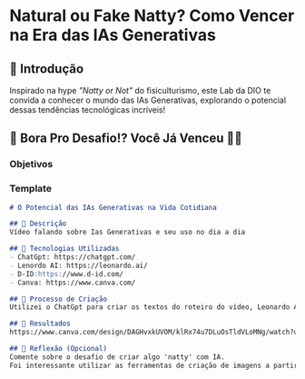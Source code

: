 # Natural ou Fake Natty? Como Vencer na Era das IAs Generativas

## 🚀 Introdução



Inspirado na hype _"Natty or Not"_ do fisiculturismo, este Lab da DIO te convida a conhecer o mundo das IAs Generativas, explorando o potencial dessas tendências tecnológicas incríveis!

## 🎯 Bora Pro Desafio!? Você Já Venceu 💪🤓

### Objetivos



### Template

```markdown
# O Potencial das IAs Generativas na Vida Cotidiana

## 📒 Descrição
Vídeo falando sobre Ias Generativas e seu uso no dia a dia

## 🤖 Tecnologias Utilizadas
- ChatGpt: https://chatgpt.com/
- Lenordo AI: https://leonardo.ai/
- D-ID:https://www.d-id.com/
- Canva: https://www.canva.com/

## 🧐 Processo de Criação
Utilizei o ChatGpt para criar os textos do roteiro do vídeo, Leonardo AI para gerar a imagem do meu apresentador e D-ID para unir o texto com a imagem e voz com movimentação da imagem.

## 🚀 Resultados
https://www.canva.com/design/DAGHvxkUVOM/klRx74u7DLuOsTldVLoMNg/watch?utm_content=DAGHvxkUVOM&utm_campaign=designshare&utm_medium=link&utm_source=editor

## 💭 Reflexão (Opcional)
Comente sobre o desafio de criar algo 'natty' com IA.
Foi interessante utilizar as ferramentas de criação de imagens a partir de texto e usar o gerador de apresentador da D-ID com a imagem gerada. Foi um excelente aprendizado utilizei uma imagem minha como referência para gerar imagem no Leonardo AI.
```




